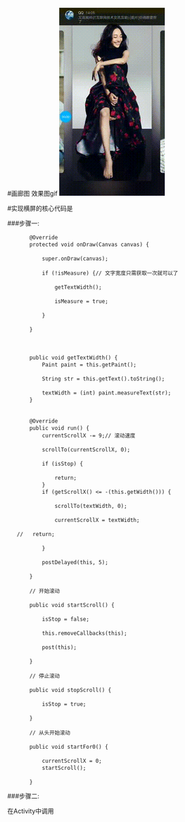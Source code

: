 #画廊图
效果图gif
![](gif_20180117_100522.gif)


#实现横屏的核心代码是

###步骤一:

           @Override
           protected void onDraw(Canvas canvas) {

               super.onDraw(canvas);

               if (!isMeasure) {// 文字宽度只需获取一次就可以了

                   getTextWidth();

                   isMeasure = true;

               }

           }



           public void getTextWidth() {
               Paint paint = this.getPaint();

               String str = this.getText().toString();

               textWidth = (int) paint.measureText(str);
           }


           @Override
           public void run() {
               currentScrollX -= 9;// 滚动速度

               scrollTo(currentScrollX, 0);

               if (isStop) {

                   return;
               }
               if (getScrollX() <= -(this.getWidth())) {

                   scrollTo(textWidth, 0);

                   currentScrollX = textWidth;

       //   return;

               }

               postDelayed(this, 5);

           }

           // 开始滚动

           public void startScroll() {

               isStop = false;

               this.removeCallbacks(this);

               post(this);

           }

           // 停止滚动

           public void stopScroll() {

               isStop = true;

           }

           // 从头开始滚动

           public void startFor0() {

               currentScrollX = 0;
               startScroll();

           }
###步骤二:

 在Activity中调用







